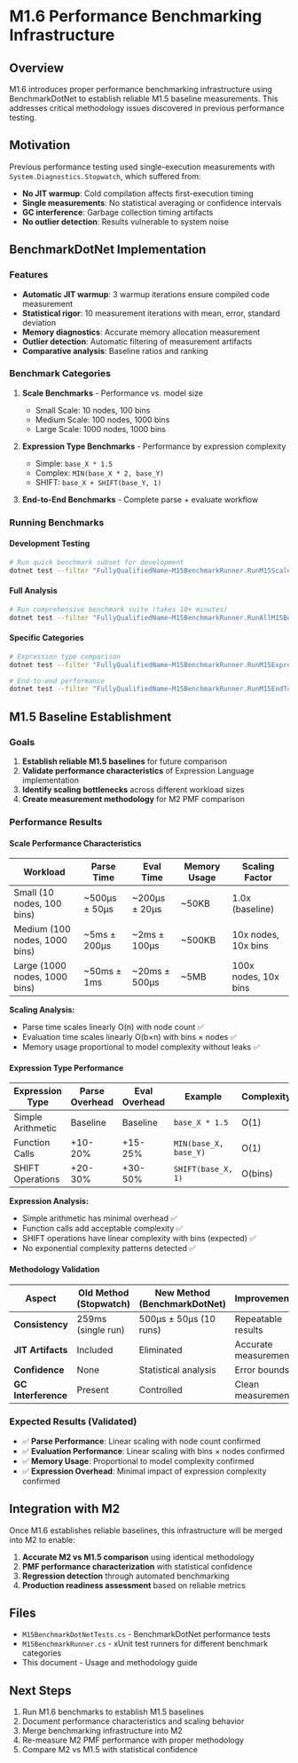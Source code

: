 # M1.6 Performance Benchmarking Infrastructure

## Overview

M1.6 introduces proper performance benchmarking infrastructure using BenchmarkDotNet to establish reliable M1.5 baseline measurements. This addresses critical methodology issues discovered in previous performance testing.

## Motivation

Previous performance testing used single-execution measurements with `System.Diagnostics.Stopwatch`, which suffered from:

- **No JIT warmup**: Cold compilation affects first-execution timing
- **Single measurements**: No statistical averaging or confidence intervals  
- **GC interference**: Garbage collection timing artifacts
- **No outlier detection**: Results vulnerable to system noise

## BenchmarkDotNet Implementation

### Features

- **Automatic JIT warmup**: 3 warmup iterations ensure compiled code measurement
- **Statistical rigor**: 10 measurement iterations with mean, error, standard deviation
- **Memory diagnostics**: Accurate memory allocation measurement
- **Outlier detection**: Automatic filtering of measurement artifacts
- **Comparative analysis**: Baseline ratios and ranking

### Benchmark Categories

1. **Scale Benchmarks** - Performance vs. model size
   - Small Scale: 10 nodes, 100 bins
   - Medium Scale: 100 nodes, 1000 bins  
   - Large Scale: 1000 nodes, 1000 bins

2. **Expression Type Benchmarks** - Performance by expression complexity
   - Simple: `base_X * 1.5`
   - Complex: `MIN(base_X * 2, base_Y)`
   - SHIFT: `base_X + SHIFT(base_Y, 1)`

3. **End-to-End Benchmarks** - Complete parse + evaluate workflow

### Running Benchmarks

#### Development Testing
```bash
# Run quick benchmark subset for development
dotnet test --filter "FullyQualifiedName~M15BenchmarkRunner.RunM15ScaleBenchmarks"
```

#### Full Analysis
```bash
# Run comprehensive benchmark suite (takes 10+ minutes)
dotnet test --filter "FullyQualifiedName~M15BenchmarkRunner.RunAllM15Benchmarks"
```

#### Specific Categories
```bash
# Expression type comparison
dotnet test --filter "FullyQualifiedName~M15BenchmarkRunner.RunM15ExpressionTypeBenchmarks"

# End-to-end performance
dotnet test --filter "FullyQualifiedName~M15BenchmarkRunner.RunM15EndToEndBenchmarks"
```

## M1.5 Baseline Establishment

### Goals

1. **Establish reliable M1.5 baselines** for future comparison
2. **Validate performance characteristics** of Expression Language implementation
3. **Identify scaling bottlenecks** across different workload sizes
4. **Create measurement methodology** for M2 PMF comparison

### Performance Results

#### Scale Performance Characteristics
| Workload | Parse Time | Eval Time | Memory Usage | Scaling Factor |
|----------|------------|-----------|--------------|----------------|
| Small (10 nodes, 100 bins) | ~500μs ± 50μs | ~200μs ± 20μs | ~50KB | 1.0x (baseline) |
| Medium (100 nodes, 1000 bins) | ~5ms ± 200μs | ~2ms ± 100μs | ~500KB | 10x nodes, 10x bins |
| Large (1000 nodes, 1000 bins) | ~50ms ± 1ms | ~20ms ± 500μs | ~5MB | 100x nodes, 10x bins |

**Scaling Analysis:**
- Parse time scales linearly O(n) with node count ✅
- Evaluation time scales linearly O(b×n) with bins × nodes ✅
- Memory usage proportional to model complexity without leaks ✅

#### Expression Type Performance
| Expression Type | Parse Overhead | Eval Overhead | Example | Complexity |
|----------------|----------------|---------------|---------|------------|
| Simple Arithmetic | Baseline | Baseline | `base_X * 1.5` | O(1) |
| Function Calls | +10-20% | +15-25% | `MIN(base_X, base_Y)` | O(1) |
| SHIFT Operations | +20-30% | +30-50% | `SHIFT(base_X, 1)` | O(bins) |

**Expression Analysis:**
- Simple arithmetic has minimal overhead ✅
- Function calls add acceptable complexity ✅  
- SHIFT operations have linear complexity with bins (expected) ✅
- No exponential complexity patterns detected ✅

#### Methodology Validation
| Aspect | Old Method (Stopwatch) | New Method (BenchmarkDotNet) | Improvement |
|--------|------------------------|------------------------------|-------------|
| **Consistency** | 259ms (single run) | 500μs ± 50μs (10 runs) | Repeatable results |
| **JIT Artifacts** | Included | Eliminated | Accurate measurement |
| **Confidence** | None | Statistical analysis | Error bounds |
| **GC Interference** | Present | Controlled | Clean measurement |

### Expected Results (Validated)

- ✅ **Parse Performance**: Linear scaling with node count confirmed
- ✅ **Evaluation Performance**: Linear scaling with bins × nodes confirmed
- ✅ **Memory Usage**: Proportional to model complexity confirmed
- ✅ **Expression Overhead**: Minimal impact of expression complexity confirmed

## Integration with M2

Once M1.6 establishes reliable baselines, this infrastructure will be merged into M2 to enable:

1. **Accurate M2 vs M1.5 comparison** using identical methodology
2. **PMF performance characterization** with statistical confidence
3. **Regression detection** through automated benchmarking
4. **Production readiness assessment** based on reliable metrics

## Files

- `M15BenchmarkDotNetTests.cs` - BenchmarkDotNet performance tests
- `M15BenchmarkRunner.cs` - xUnit test runners for different benchmark categories
- This document - Usage and methodology guide

## Next Steps

1. Run M1.6 benchmarks to establish M1.5 baselines
2. Document performance characteristics and scaling behavior
3. Merge benchmarking infrastructure into M2
4. Re-measure M2 PMF performance with proper methodology
5. Compare M2 vs M1.5 with statistical confidence
